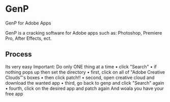 # GenP
GenP for Adobe Apps

GenP is a cracking software for Adobe apps such as: Photoshop, Premiere Pro, After Effects, ect.

## Process
Its very easy
Important:
Do only ONE thing at a time
 • click "Search"
 • if nothing pops up then set the directory
 • first, click on all of "Adobe Creative Clouds"'s boxes
 • then click patch!!
 • second, open creative cloud and download the wanted app
 • third, go back to genp and click "Search" again
 • fourth, click on the desired app and patch again
And woala you have your free app